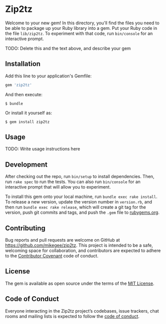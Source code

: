 # Zip2tz

Welcome to your new gem! In this directory, you'll find the files you need to be able to package up your Ruby library into a gem. Put your Ruby code in the file `lib/zip2tz`. To experiment with that code, run `bin/console` for an interactive prompt.

TODO: Delete this and the text above, and describe your gem

## Installation

Add this line to your application's Gemfile:

```ruby
gem 'zip2tz'
```

And then execute:

    $ bundle

Or install it yourself as:

    $ gem install zip2tz

## Usage

TODO: Write usage instructions here

## Development

After checking out the repo, run `bin/setup` to install dependencies. Then, run `rake spec` to run the tests. You can also run `bin/console` for an interactive prompt that will allow you to experiment.

To install this gem onto your local machine, run `bundle exec rake install`. To release a new version, update the version number in `version.rb`, and then run `bundle exec rake release`, which will create a git tag for the version, push git commits and tags, and push the `.gem` file to [rubygems.org](https://rubygems.org).

## Contributing

Bug reports and pull requests are welcome on GitHub at https://github.com/mikegee/zip2tz. This project is intended to be a safe, welcoming space for collaboration, and contributors are expected to adhere to the [Contributor Covenant](http://contributor-covenant.org) code of conduct.

## License

The gem is available as open source under the terms of the [MIT License](http://opensource.org/licenses/MIT).

## Code of Conduct

Everyone interacting in the Zip2tz project’s codebases, issue trackers, chat rooms and mailing lists is expected to follow the [code of conduct](https://github.com/mikegee/zip2tz/blob/master/CODE_OF_CONDUCT.md).
